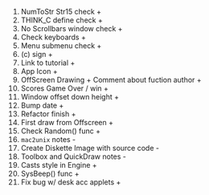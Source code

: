 1. NumToStr Str15 check +
2. THINK_C define check +
3. No Scrollbars window check +
4. Check keyboards +
5. Menu submenu check +
6. (c) sign +
7. Link to tutorial +
8. App Icon +
9. OffScreen Drawing + Comment about fuction author +
10. Scores Game Over / win +
11. Window offset down height +
12. Bump date +
13. Refactor finish +
14. First draw from Offscreen +
15. Check Random() func +
16. `mac2unix` notes -
17. Create Diskette Image with source code -
18. Toolbox and QuickDraw notes -
19. Casts style in Engine +
20. SysBeep() func +
21. Fix bug w/ desk acc applets +
